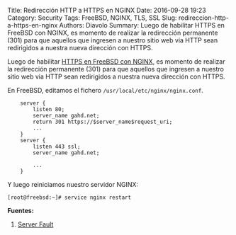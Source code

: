 Title: Redirección HTTP a HTTPS en NGINX
Date: 2016-09-28 19:23
Category: Security
Tags: FreeBSD, NGINX, TLS, SSL
Slug: redireccion-http-a-https-en-nginx
Authors: Diavolo
Summary: Luego de habilitar HTTPS en FreeBSD con NGINX, es momento de realizar la redirección permanente (301) para que aquellos que ingresen a nuestro sitio web via HTTP sean redirigidos a nuestra nueva dirección con HTTPS.

Luego de habilitar [HTTPS en FreeBSD con NGINX][1], es momento de realizar la redirección permanente (301) para que aquellos que ingresen a nuestro sitio web via HTTP sean redirigidos a nuestra nueva dirección con HTTPS.

En FreeBSD, editamos el fichero `/usr/local/etc/nginx/nginx.conf`.

        server {
            listen 80;
            server_name gahd.net;
            return 301 https://$server_name$request_uri;
            ...
        }
        server {
            listen 443 ssl;
            server_name gahd.net;
    
            ...
        }

Y luego reiniciamos nuestro servidor NGINX:

    [root@freebsd:~]# service nginx restart

**Fuentes:**  
1. [Server Fault](http://serverfault.com/a/337893)

[1]: https://gnustav.org/security/certificado-ssl-tls-en-freebsd-y-nginx-con-lets-encrypt.html